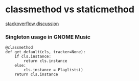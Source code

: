 # classmethod vs staticmethod

[stackoverflow discussion](http://stackoverflow.com/questions/136097/what-is-the-difference-between-staticmethod-and-classmethod-in-python)

### Singleton usage in GNOME Music
```
@classmethod
def get_default(cls, tracker=None):
    if cls.instance:
        return cls.instance
    else:
        cls.instance = Playlists()
    return cls.instance
```